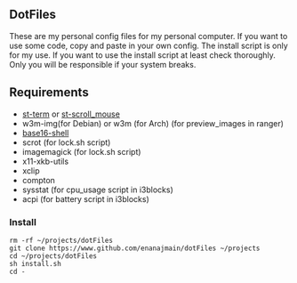 ## DotFiles

These are my personal config files for my personal computer. If you want to use
some code, copy and paste in your own config. The install script is only for my
use. If you want to use the install script at least check thoroughly. Only you
will be responsible if your system breaks.

## Requirements

  * [st-term](https://st.suckless.org) or [st-scroll\_mouse](https://github.com/enanajmain/st-scroll_mouse)
  * w3m-img(for Debian) or w3m (for Arch) (for preview\_images in ranger)
  * [base16-shell](https://github.com/chriskempson/base16-shell)
  * scrot (for lock.sh script)
  * imagemagick (for lock.sh script)
  * x11-xkb-utils
  * xclip
  * compton
  * sysstat (for cpu\_usage script in i3blocks)
  * acpi (for battery script in i3blocks)

### Install

    rm -rf ~/projects/dotFiles
    git clone https://www.github.com/enanajmain/dotFiles ~/projects
    cd ~/projects/dotFiles
    sh install.sh
    cd -
